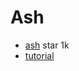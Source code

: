 # Ash

- [ash](https://github.com/ash-rs/ash) star 1k 
- [tutorial](https://github.com/unknownue/vulkan-tutorial-rust)